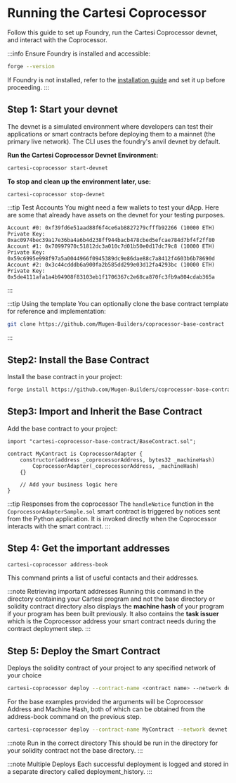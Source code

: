 # Running the Cartesi Coprocessor

Follow this guide to set up Foundry, run the Cartesi Coprocessor devnet, and interact with the Coprocessor.

:::info Ensure Foundry is installed and accessible:

```bash
forge --version
```

If Foundry is not installed, refer to the [installation guide](./installation.md#install-foundry) and set it up before proceeding.
:::

## Step 1: Start your devnet

The devnet is a simulated environment where developers can test their applications or smart contracts before deploying them to a mainnet (the primary live network). The CLI uses the foundry's anvil devnet by default.

**Run the Cartesi Coprocessor Devnet Environment:**

```bash
cartesi-coprocessor start-devnet
```

**To stop and clean up the environment later, use:**

```bash
cartesi-coprocessor stop-devnet
```

:::tip Test Accounts
You might need a few wallets to test your dApp. Here are some that already have assets on the devnet for your testing purposes.

```
Account #0: 0xf39fd6e51aad88f6f4ce6ab8827279cfffb92266 (10000 ETH) Private Key: 0xac0974bec39a17e36ba4a6b4d238ff944bacb478cbed5efcae784d7bf4f2ff80
Account #1: 0x70997970c51812dc3a010c7d01b50e0d17dc79c8 (10000 ETH) Private Key: 0x59c6995e998f97a5a0044966f0945389dc9e86dae88c7a8412f4603b6b78690d
Account #2: 0x3c44cdddb6a900fa2b585dd299e03d12fa4293bc (10000 ETH) Private Key: 0x5de4111afa1a4b94908f83103eb1f1706367c2e68ca870fc3fb9a804cdab365a
```

:::

:::tip Using the template
You can optionally clone the base contract template for reference and implementation:

```bash
git clone https://github.com/Mugen-Builders/coprocessor-base-contract
```

:::

## Step2: Install the Base Contract

Install the base contract in your project:

```bash
forge install https://github.com/Mugen-Builders/coprocessor-base-contract
```

## Step3: Import and Inherit the Base Contract

Add the base contract to your project:

```solidity
import "cartesi-coprocessor-base-contract/BaseContract.sol";

contract MyContract is CoprocessorAdapter {
    constructor(address _coprocessorAddress, bytes32 _machineHash)
        CoprocessorAdapter(_coprocessorAddress, _machineHash)
    {}

    // Add your business logic here
}
```

:::tip Responses from the coprocessor
The `handleNotice` function in the `CoprocessorAdapterSample.sol` smart contract is triggered by notices sent from the Python application. It is invoked directly when the Coprocessor interacts with the smart contract.
:::

## Step 4: Get the important addresses

```bash
cartesi-coprocessor address-book
```

This command prints a list of useful contacts and their addresses.

:::note Retrieving important addresses
Running this command in the directory containing your Cartesi program and not the base directory or solidity contract directory also displays the **machine hash** of your program if your program has been built previously. It also contains the **task issuer** which is the Coprocessor address your smart contract needs during the contract deployment step.
:::

## Step 5: Deploy the Smart Contract

Deploys the solidity contract of your project to any specified network of your choice

```bash
cartesi-coprocessor deploy --contract-name <contract name> --network devnet --constructor-args <arguments seperated by single space>
```

For the base examples provided the arguments will be Coprocessor Address and Machine Hash, both of which can be obtained from the address-book command on the previous step.

```bash
cartesi-coprocessor deploy --contract-name MyContract --network devnet --constructor-args <Coprocessor Address> <Machine Hash>
```

:::note Run in the correct directory
This should be run in the directory for your solidity contract not the base directory.
:::

:::note Multiple Deploys
Each successful deployment is logged and stored in a separate directory called deployment_history.
:::
